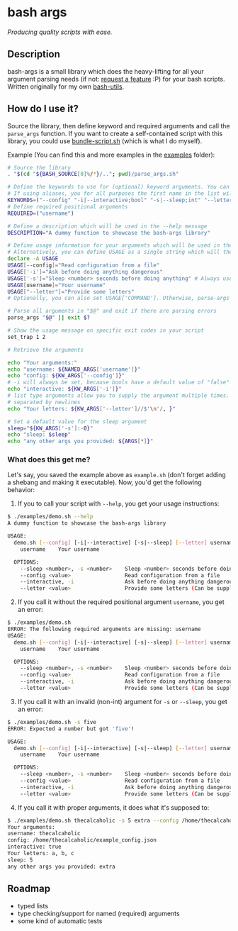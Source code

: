 # bash args

*Producing quality scripts with ease.*

## Description

bash-args is a small library which does the heavy-lifting for all your argument parsing needs (if not: [request a feature][gh-issues] :P) for your bash scripts.
Written originally for my own [bash-utils][bash-utils-repo].

## How do I use it?

Source the library, then define keyword and required arguments and call the `parse_args` function.
If you want to create a self-contained script with this library, you could use [bundle-script.sh][bundle-script] (which is what I do myself).

Example (You can find this and more examples in the [examples](./examples) folder):

```bash
# Source the library
. "$(cd "${BASH_SOURCE[0]%/*}/.."; pwd)/parse_args.sh"

# Define the keywords to use for (optional) keyword arguments. You can define aliases by separating parameter names with the pipe symbol |
# If using aliases, you for all purposes the first name in the list will be used (see below)
KEYWORDS=("--config" "-i|--interactive;bool" "-s|--sleep;int" "--letter;list")
# Define required positional arguments
REQUIRED=("username")

# Define a description which will be used in the --help message
DESCRIPTION="A dummy function to showcase the bash-args library"

# Define usage information for your arguments which will be used in the aut-generated usage message, e.g. when the --help argument was given
# Alternatively, you can define USAGE as a single string which will then replace the usage message generator
declare -A USAGE
USAGE[--config]="Read configuration from a file"
USAGE['-i']="Ask before doing anything dangerous"
USAGE['-s']="Sleep <number> seconds before doing anything" # Always use the first parameter name in your script if there are aliases
USAGE[username]="Your username"
USAGE["--letter"]="Provide some letters"
# Optionally, you can also set USAGE['COMMAND']. Otherwise, parse-args will defer the command name from your script

# Parse all arguments in "$@" and exit if there are parsing errors
parse_args "$@" || exit $?

# Show the usage message on specific exit codes in your script
set_trap 1 2

# Retrieve the arguments

echo "Your arguments:"
echo "username: ${NAMED_ARGS['username']}"
echo "config: ${KW_ARGS['--config']}"
# -i will always be set, because bools have a default value of "false"
echo "interactive: ${KW_ARGS['-i']}" 
# list type arguments allow you to supply the argument multiple times. The arguments will be stored to KW_ARGS 
# separated by newlines
echo "Your letters: ${KW_ARGS['--letter']//$'\n'/, }"

# Set a default value for the sleep argument
sleep="${KW_ARGS['-s']:-0}"
echo "sleep: $sleep"
echo "any other args you provided: ${ARGS[*]}"
```

### What does this get me?

Let's say, you saved the example above as `example.sh` (don't forget adding a shebang and making it executable). Now, you'd get the following behavior:

1. If you to call your script with `--help`, you get your usage instructions:

  ```sh
  $ ./examples/demo.sh --help
  A dummy function to showcase the bash-args library
  
  USAGE:
    demo.sh [--config] [-i|--interactive] [-s|--sleep] [--letter] username
      username    Your username
  
    OPTIONS:
      --sleep <number>, -s <number>    Sleep <number> seconds before doing anything
      --config <value>                 Read configuration from a file
      --interactive, -i                Ask before doing anything dangerous
      --letter <value>                 Provide some letters (Can be supplied multiple times)
  ```

2. If you call it without the required positional argument `username`, you get an error:

  ```sh
  $ ./examples/demo.sh
  ERROR: The following required arguments are missing: username
  USAGE:
    demo.sh [--config] [-i|--interactive] [-s|--sleep] [--letter] username
      username    Your username
  
    OPTIONS:
      --sleep <number>, -s <number>    Sleep <number> seconds before doing anything
      --config <value>                 Read configuration from a file
      --interactive, -i                Ask before doing anything dangerous
      --letter <value>                 Provide some letters (Can be supplied multiple times)
  ```

3. If you call it with an invalid (non-int) argument for `-s` or `--sleep`, you get an error:

  ```sh
  $ ./examples/demo.sh -s five
  ERROR: Expected a number but got 'five'!
  
  USAGE:
    demo.sh [--config] [-i|--interactive] [-s|--sleep] [--letter] username
      username    Your username
  
    OPTIONS:
      --sleep <number>, -s <number>    Sleep <number> seconds before doing anything
      --config <value>                 Read configuration from a file
      --interactive, -i                Ask before doing anything dangerous
      --letter <value>                 Provide some letters (Can be supplied multiple times)
  ```

4. If you call it with proper arguments, it does what it's supposed to:

  ```sh
  $ ./examples/demo.sh thecalcaholic -s 5 extra --config /home/thecalcaholic/example_config.json -i --letter a --letter b --letter c
  Your arguments:
  username: thecalcaholic
  config: /home/thecalcaholic/example_config.json
  interactive: true
  Your letters: a, b, c
  sleep: 5
  any other args you provided: extra
  ```

## Roadmap

* typed lists
* type checking/support for named (required) arguments
* some kind of automatic tests

[gh-issues]: https://github.com/theCalcaholic/bash-args/issues
[bash-utils-repo]: https://github.com/theCalcaholic/bash-utils
[bundle-script]: https://github.com/theCalcaholic/bash-utils#bundle-scriptsh
